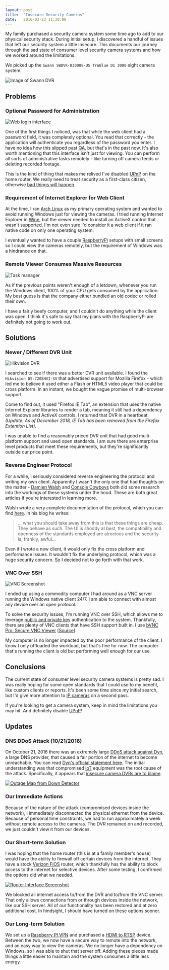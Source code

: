 ```yaml
---
layout: post
title:  "Insecure Security Cameras"
date:   2016-03-23 11:30:00
---
```


My family purchased a security camera system some time ago to add to our physical security stack. During initial setup, I discovered a handful of issues that left our security system a little insecure. This documents our journey through the sad state of consumer level security camera systems and how we worked around the limitations.

We picked up the `Swann SWDVK-830008-US TruBlue D1 3000` eight camera system.

![Image of Swann DVR](https://assets.mide.io/blog/2016-03-23/swann-dvr-unit.jpg)

## Problems

### Optional Password for Administration

![Web login interface](https://assets.mide.io/blog/2016-03-23/swann-web-login.png)

One of the first things I noticed, was that while the web client had a password field, it was completely optional. You read that correctly - the application will authenticate you regardless of the password you enter. I have no idea how this slipped past [QA](https://en.wikipedia.org/wiki/Quality_assurance), but that's in the past now. It's also worth mentioning that this interface isn't just for viewing. You can perform all sorts of administrative tasks remotely - like turning off camera feeds or deleting recorded footage.

This is the kind of thing that makes me relived I've disabled [UPnP](https://en.wikipedia.org/wiki/Universal_Plug_and_Play#NAT_traversal) on the home router. We really need to treat security as a first-class citizen, otherwise [bad things will happen](http://arstechnica.com/security/2016/01/how-to-search-the-internet-of-things-for-photos-of-sleeping-babies/).

### Requirement of Internet Explorer for Web Client

At the time, I ran [Arch Linux](https://www.archlinux.org/) as my primary operating system and wanted to avoid running Windows just for viewing the cameras. I tried running Internet Explorer in [Wine](https://www.winehq.org/), but the viewer needed to install an ActiveX control that wasn't supported. I'm not even sure I'd consider it a web client if it ran native code on only one operating system.

I eventually wanted to have a couple [RaspberryPi](https://www.raspberrypi.org/) setups with small screens so I could view the cameras remotely, but the requirement of Windows was a hindrance on that.

### Remote Viewer Consumes Massive Resources

![Task manager](https://assets.mide.io/blog/2016-03-23/swann-task-manager.png)

As if the previous points weren't enough of a letdown, whenever you run the Windows client, 100% of your CPU gets consumed by the application. My best guess is that the company either bundled an old codec or rolled their own.

I have a fairly beefy computer, and I couldn't do anything while the client was open. I think it's safe to say that my plans with the RaspberryPi are definitely not going to work out.

## Solutions

### Newer / Different DVR Unit

![Hikvision DVR](https://assets.mide.io/blog/2016-03-23/hikvision-dvr-unit.jpg)

I searched to see if there was a better DVR unit available. I found the `Hikvision DS-7208HVI-SV` that advertised support for Mozilla Firefox - which led me to believe it used either a Flash or HTML5 video player that could be cross platform. In an instant, we bought the vague promise of multi-browser support.

Come to find out, it used "Firefox IE Tab", an extension that uses the native Internet Explorer libraries to render a tab, meaning it still had a dependency on Windows and ActiveX controls. I returned that DVR in a heartbeat. _(Update: As of December 2018, IE Tab has been removed from the Firefox Extention List)._

I was unable to find a reasonably priced DVR unit that had good multi-platform support and used open standards. I am sure there are enterprise level products that meet these requirements, but they're significantly outside our price point.

### Reverse Engineer Protocol

For a while, I seriously considered reverse engineering the protocol and writing my own client. Apparently I wasn't the only one that had thoughts on the matter - [Damien Walsh](http://damow.net/digging-into-dvrs/) and [Console Cowboys](http://console-cowboys.blogspot.com/2013/01/swann-song-dvr-insecurity.html) both did some research into the workings of these systems under the hood. These are both great articles if you're interested in learning more.

Walsh wrote a very complete documentation of the protocol, which you can find [here](https://damow.net/digging-into-dvrs/). In his blog he writes:

> ... what you should take away from this is that these things are cheap. They behave as such. The UI is shoddy at best, the compatibility and openness of the standards employed are atrocious and the security is, frankly, awful...

Even if I wrote a new client, it would only fix the cross platform and performance issues. It wouldn't fix the underlying protocol, which was a huge security concern. So I decided not to go forth with that work.

### VNC Over SSH

![VNC Screenshot](https://assets.mide.io/blog/2016-03-23/vnc-screenshot.png)

I ended up using a commodity computer I had around as a VNC server running the Windows native client 24/7. I am able to connect with almost any device over an open protocol.

To solve the security issues, I'm running VNC over SSH, which allows me to leverage [public and private key](https://en.wikipedia.org/wiki/Public-key_cryptography) authentication to the system. Thankfully, there are plenty of VNC clients that have SSH support built in. I use [bVNC Pro: Secure VNC Viewer](https://play.google.com/store/apps/details?id=com.iiordanov.bVNC&hl=en) [[Source](https://github.com/iiordanov/remote-desktop-clients)].

My computer is no longer impacted by the poor performance of the client. I know I only offloaded the workload, but that's fine for now. The computer that's running the client is old but performing well enough for our use.

## Conclusions

The current state of consumer level security camera systems is pretty sad. I was really hoping for some open standards that I could use to my benefit, like custom clients or reports. It's been some time since my initial search, but I'd give more attention to [IP cameras](https://en.wikipedia.org/wiki/IP_camera) on a second pass.

If you're looking to get a camera system, keep in mind the limitations you may hit. And definitely disable [UPnP](https://en.wikipedia.org/wiki/Universal_Plug_and_Play#NAT_traversal)!

## Updates

### DNS DDoS Attack (10/21/2016)

On October 21, 2016 there was an extremely large [DDoS attack against Dyn](https://en.wikipedia.org/wiki/2016_Dyn_cyberattack), a large DNS provider, that caused a fair portion of the internet to become unreachable. You can read [Dyn's official statement here](https://www.dynstatus.com/incidents/5r9mppc1kb77). The initial understanding was that compromised [IoT](https://en.wikipedia.org/wiki/Internet_of_things) equipment was the root cause of the attack. Specifically, it appears that [insecure camera DVRs are to blame](https://krebsonsecurity.com/2016/10/hacked-cameras-dvrs-powered-todays-massive-internet-outage/).

[![Outage Map from Down Detector](https://assets.mide.io/blog/2016-03-23/level-3-outage-map.png)](https://en.wikipedia.org/wiki/2016_Dyn_cyberattack)

### Our Immediate Actions

Because of the nature of the attack (compromised devices inside the network), I immediately disconnected the physical ethernet from the device. Because of personal time constraints, we had to run approximately a week without remote access to the cameras. The DVR remained on and recorded, we just couldn't view it from our devices.

### Our Short-term Solution

I was hoping that the home router (this is at a family member's house) would have the ability to firewall off certain devices from the internet. They have a stock [Verizon FiOS](https://en.wikipedia.org/wiki/Verizon_Fios) router, which thankfully has the ability to block access to the internet for selective devices. After some testing, I confirmed the options did what we needed.

[![Router Interface Screenshot](https://assets.mide.io/blog/2016-03-23/fios-firewall-screenshot.png)](https://assets.mide.io/blog/2016-03-23/fios-firewall-screenshot.png)

We blocked all internet access to/from the DVR and to/from the VNC server. That only allows connections from or through devices inside the network, like our SSH server. All of our functionality has been restored and at zero additional cost. In hindsight, I should have turned on these options sooner.

### Our Long-term Solution

We set up a [Raspberry PI VPN](http://www.pivpn.io/) and purchased a [HDMI to RTSP](http://a.co/9eUbg3a) device. Between the two, we now have a secure way to remote into the network, and an easy way to view the cameras. We no longer have a dependency on Windows, so I was able to shut that server off. Adding these pieces made things a little easier to maintain and the system consumes a little less energy.
